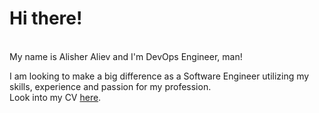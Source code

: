 
<h1>Hi there!</h1><br/>
<span>My name is <span class="highlight">Alisher Aliev</span> and I'm <span class="highlight">DevOps Engineer, man!</span></span><br/>

<span>I am looking to make a big difference as a Software Engineer utilizing my skills, experience and passion for my profession.</span>
<br/>
<span>Look into my CV <a href="https://drive.google.com/open?id=1trv_kL1HUhrYLFDqoe-PtADZ6HIFgAMz"><span class="highlight-red">here</span></a>.</span>
